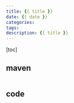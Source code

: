 ```yaml
---
title: {{ title }}
date: {{ date }}
categories:
tags:
description: {{ title }}
---
```


[toc]

## maven

```xml

```



## code

```java

```
